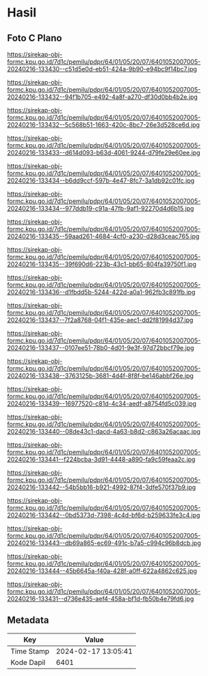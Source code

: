 # Hasil

## Foto C Plano

https://sirekap-obj-formc.kpu.go.id/7d1c/pemilu/pdpr/64/01/05/20/07/6401052007005-20240216-133430--c51d5e0d-eb51-424a-9b90-e94bc9f14bc7.jpg

https://sirekap-obj-formc.kpu.go.id/7d1c/pemilu/pdpr/64/01/05/20/07/6401052007005-20240216-133432--94f1b705-e492-4a8f-a270-df30d0bb4b2e.jpg

https://sirekap-obj-formc.kpu.go.id/7d1c/pemilu/pdpr/64/01/05/20/07/6401052007005-20240216-133432--5c568b51-1663-420c-8bc7-26e3d528ce6d.jpg

https://sirekap-obj-formc.kpu.go.id/7d1c/pemilu/pdpr/64/01/05/20/07/6401052007005-20240216-133433--d614d093-b63d-4061-9244-d79fe29e60ee.jpg

https://sirekap-obj-formc.kpu.go.id/7d1c/pemilu/pdpr/64/01/05/20/07/6401052007005-20240216-133434--b6dd9ccf-597b-4e47-8fc7-3a1db92c01fc.jpg

https://sirekap-obj-formc.kpu.go.id/7d1c/pemilu/pdpr/64/01/05/20/07/6401052007005-20240216-133434--977ddb19-c91a-47fb-9af1-92270d4d6b15.jpg

https://sirekap-obj-formc.kpu.go.id/7d1c/pemilu/pdpr/64/01/05/20/07/6401052007005-20240216-133435--59aad261-4684-4cf0-a230-d28d3ceac765.jpg

https://sirekap-obj-formc.kpu.go.id/7d1c/pemilu/pdpr/64/01/05/20/07/6401052007005-20240216-133435--39f690d6-223b-43c1-bb65-804fa39750f1.jpg

https://sirekap-obj-formc.kpu.go.id/7d1c/pemilu/pdpr/64/01/05/20/07/6401052007005-20240216-133436--d1fbdd5b-5244-422d-a0a1-962fb3c891fb.jpg

https://sirekap-obj-formc.kpu.go.id/7d1c/pemilu/pdpr/64/01/05/20/07/6401052007005-20240216-133437--7f2a8768-04f1-435e-aec1-dd2f81994d37.jpg

https://sirekap-obj-formc.kpu.go.id/7d1c/pemilu/pdpr/64/01/05/20/07/6401052007005-20240216-133437--0107ee51-78b0-4d01-9e3f-97d72bbcf79e.jpg

https://sirekap-obj-formc.kpu.go.id/7d1c/pemilu/pdpr/64/01/05/20/07/6401052007005-20240216-133438--3763125b-3681-4d4f-8f8f-be146abbf26e.jpg

https://sirekap-obj-formc.kpu.go.id/7d1c/pemilu/pdpr/64/01/05/20/07/6401052007005-20240216-133439--16977520-c81d-4c34-aedf-a8754fd5c039.jpg

https://sirekap-obj-formc.kpu.go.id/7d1c/pemilu/pdpr/64/01/05/20/07/6401052007005-20240216-133440--08de43c1-dacd-4a63-b8d2-c863a26acaac.jpg

https://sirekap-obj-formc.kpu.go.id/7d1c/pemilu/pdpr/64/01/05/20/07/6401052007005-20240216-133441--f224bcba-3d91-4448-a890-fa9c59feaa2c.jpg

https://sirekap-obj-formc.kpu.go.id/7d1c/pemilu/pdpr/64/01/05/20/07/6401052007005-20240216-133442--54b5bb16-b921-4992-87f4-3dfe570f37b9.jpg

https://sirekap-obj-formc.kpu.go.id/7d1c/pemilu/pdpr/64/01/05/20/07/6401052007005-20240216-133442--0bd5373d-7398-4c4d-bf6d-b259633fe3c4.jpg

https://sirekap-obj-formc.kpu.go.id/7d1c/pemilu/pdpr/64/01/05/20/07/6401052007005-20240216-133443--db69a865-ec69-491c-b7a5-c994c96b8dcb.jpg

https://sirekap-obj-formc.kpu.go.id/7d1c/pemilu/pdpr/64/01/05/20/07/6401052007005-20240216-133444--45b6645a-f40a-428f-a0ff-622a4862c625.jpg

https://sirekap-obj-formc.kpu.go.id/7d1c/pemilu/pdpr/64/01/05/20/07/6401052007005-20240216-133431--d736e435-aef4-458a-bf1d-fb50b4e79fd6.jpg


## Metadata

| Key        | Value               |
| ---------- | ------------------- |
| Time Stamp | 2024-02-17 13:05:41 |
| Kode Dapil | 6401                |



